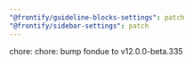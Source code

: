 ```yaml
---
"@frontify/guideline-blocks-settings": patch
"@frontify/sidebar-settings": patch
---
```


chore: chore: bump fondue to v12.0.0-beta.335
